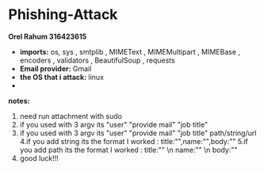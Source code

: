 # Phishing-Attack

**Orel Rahum 316423615** 

* **imports:**  os, sys , smtplib , MIMEText , MIMEMultipart , MIMEBase , encoders , validators , BeautifulSoup , requests
* **Email provider:**  Gmail
* **the OS that i attack:** linux
*
**notes:**
1. need run attachment with sudo
2. if you used with 3 argv its "user" "provide mail" "job title"
3. if you used with 3 argv its "user" "provide mail" "job title" path/string/url
4.if you add string its the format I worked :    title:"",name:"",body:""
5.if you add path  its the format I worked :     title:"" \n  name:"" \n  body:""
6. good luck!!!
